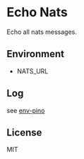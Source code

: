 # Echo Nats

Echo all nats messages.

## Environment

- NATS_URL

## Log

see [env-pino](https://github.com/zhaoyao91/env-pino)

## License

MIT